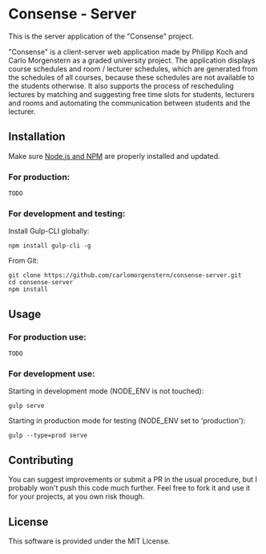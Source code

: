 # Consense - Server
This is the server application of the "Consense" project.

"Consense" is a client-server web application made by Philipp Koch and Carlo Morgenstern as a graded university project. The application displays course schedules and room / lecturer schedules, which are generated from the schedules of all courses, because these schedules are not available to the students otherwise. It also supports the process of rescheduling lectures by matching and suggesting free time slots for students, lecturers and rooms and automating the communication between students and the lecturer.

## Installation
Make sure [Node.js and NPM](https://nodejs.org) are properly installed and updated.
### For production:

    TODO

### For development and testing: 
Install Gulp-CLI globally:

    npm install gulp-cli -g

From Git:

    git clone https://github.com/carlomorgenstern/consense-server.git
    cd consense-server
    npm install

## Usage
### For production use:

    TODO

### For development use: 
Starting in development mode (NODE_ENV is not touched):

    gulp serve

Starting in production mode for testing (NODE_ENV set to 'production'):

    gulp --type=prod serve

## Contributing
You can suggest improvements or submit a PR in the usual procedure, but I probably won't push this code much further.
Feel free to fork it and use it for your projects, at you own risk though.

## License
This software is provided under the MIT License.